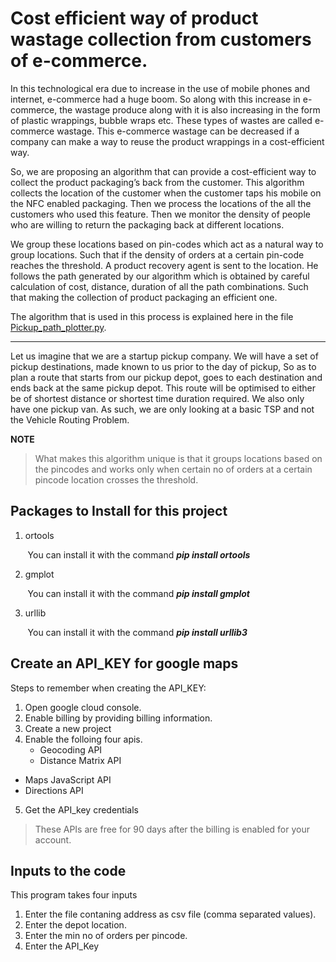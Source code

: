 # Cost efficient way of product wastage collection from customers of e-commerce.

In this technological era due to increase in the use of mobile phones and internet, e-commerce had a huge boom. So along with this increase in e-commerce, the wastage produce along with it is also increasing in the form of plastic wrappings, bubble wraps etc. These types of wastes are called e-commerce wastage. This e-commerce wastage can be decreased if a company can make a way to reuse the product wrappings in a cost-efficient way.

So, we are proposing an algorithm that can provide a cost-efficient way to collect the product packaging’s back from the customer. This algorithm collects the location of the customer when the customer taps his mobile on the NFC enabled packaging. Then we process the locations of the all the customers who used this feature. Then we monitor the density of people who are willing to return the packaging back at different locations.

We group these locations based on pin-codes which act as a natural way to group locations. Such that if the density of orders at a certain pin-code reaches the threshold. A product recovery agent is sent to the location. He follows the path generated by our algorithm which is obtained by careful calculation of cost, distance, duration of all the path combinations. Such that making the collection of product packaging an efficient one.

The algorithm that is used in this process is explained here in the file [Pickup_path_plotter.py](https://github.com/jithendra-varma/Shortest_pickup_path_algorithm_using_python/blob/main/Pickup_path_plotter.py).

---

Let us imagine that we are a startup pickup company. We will have a set of pickup destinations, made known to us prior to the day of pickup, So as to plan a route that starts from our pickup depot, goes to each destination and ends back at the same pickup depot. This route will be optimised to either be of shortest distance or shortest time duration required. We also only have one pickup van. As such, we are only looking at a basic TSP and not the Vehicle Routing Problem.

**NOTE**

> What makes this algorithm unique is that it groups locations based on the pincodes and works only when certain no of orders at a certain pincode location crosses the threshold.

## Packages to Install for this project

1. ortools

&nbsp;&nbsp;&nbsp;&nbsp;&nbsp;&nbsp;&nbsp;You can install it with the command ***pip install ortools***

2. gmplot

&nbsp;&nbsp;&nbsp;&nbsp;&nbsp;&nbsp;&nbsp;You can install it with the command ***pip install gmplot***

3. urllib

&nbsp;&nbsp;&nbsp;&nbsp;&nbsp;&nbsp;&nbsp;You can install it with the command ***pip install urllib3***

## Create an API_KEY for google maps

Steps to remember when creating the API_KEY:

1. Open google cloud console.
2. Enable billing by providing billing information.
3. Create a new project
4. Enable the folloing four apis.
    - Geocoding API
    - Distance Matrix API
  - Maps JavaScript API
  - Directions API
5. Get the API_key credentials

> These APIs are free for 90 days after the billing is enabled for your account.

## Inputs to the code

This program takes four inputs

1. Enter the file contaning address as csv file (comma separated values).
2. Enter the depot location.
3. Enter the min no of orders per pincode.
4. Enter the API_Key

